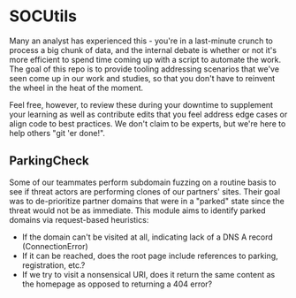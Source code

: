 
# SOCUtils
Many an analyst has experienced this - you're in a last-minute crunch to process a big chunk of data, and the internal debate is whether or not it's more efficient to spend time coming up with a script to automate the work. The goal of this repo is to provide tooling addressing scenarios that we've seen come up in our work and studies, so that you don't have to reinvent the wheel in the heat of the moment.

Feel free, however, to review these during your downtime to supplement your learning as well as contribute edits that you feel address edge cases or align code to best practices. We don't claim to be experts, but we're here to help others "git 'er done!".

## ParkingCheck
Some of our teammates perform subdomain fuzzing on a routine basis to see if threat actors are performing clones of our partners' sites. Their goal was to de-prioritize partner domains that were in a "parked" state since the threat would not be as immediate. This module aims to identify parked domains via request-based heuristics:
* If the domain can't be visited at all, indicating lack of a DNS A record (ConnectionError)
* If it can be reached, does the root page include references to parking, registration, etc.?
* If we try to visit a nonsensical URI, does it return the same content as the homepage as opposed to returning a 404 error?

